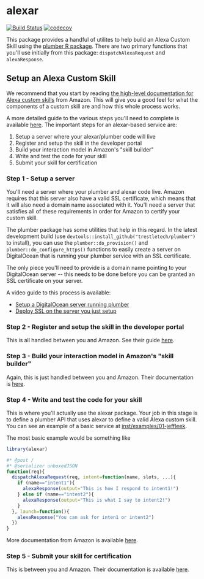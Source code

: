 # alexar

[![Build Status](https://travis-ci.org/trestletech/alexar.svg?branch=master)](https://travis-ci.org/trestletech/alexar)
[![codecov](https://codecov.io/gh/trestletech/alexar/branch/master/graph/badge.svg)](https://codecov.io/gh/trestletech/alexar)

This package provides a handful of utilites to help build an Alexa Custom Skill using the [plumber R package](http://plumber.trestletech.com). There are two primary functions that you'll use initially from this package: `dispatchAlexaRequest` and `alexaResponse`.

## Setup an Alexa Custom Skill

We recommend that you start by reading [the high-level documentation for Alexa custom skills](https://developer.amazon.com/public/solutions/alexa/alexa-skills-kit/overviews/understanding-custom-skills) from Amazon. This will give you a good feel for what the components of a custom skill are and how this whole process works.

A more detailed guide to the various steps you'll need to complete is available [here](https://developer.amazon.com/public/solutions/alexa/alexa-skills-kit/overviews/steps-to-build-a-custom-skill). The important steps for an alexar-based service are:

1. Setup a server where your alexar/plumber code will live
2. Register and setup the skill in the developer portal
3. Build your interaction model in Amazon's "skill builder"
4. Write and test the code for your skill
5. Submit your skill for certification

### Step 1 - Setup a server

You'll need a server where your plumber and alexar code live. Amazon requires that this server also have a valid SSL certificate, which means that it will also need a domain name associated with it. You'll need a server that satisfies all of these requirements in order for Amazon to certify your custom skill.

The plumber package has some utilities that help in this regard. In the latest development build (use `devtools::install_github("trestletech/plumber")` to install), you can use the `plumber::do_provision()` and `plumber::do_configure_https()` functions to easily create a server on DigitalOcean that is running your plumber service with an SSL certificate. 

The only piece you'll need to provide is a domain name pointing to your DigitalOcean server -- this needs to be done before you can be granted an SSL certificate on your server.

A video guide to this process is available:
 
 - [Setup a DigitalOcean server running plumber](https://www.youtube.com/watch?v=OiREOPog3Cs)
 - [Deploy SSL on the server you just setup](https://www.youtube.com/watch?v=EpgdrRTBZwg)

### Step 2 - Register and setup the skill in the developer portal

This is all handled between you and Amazon. See their guide [here](https://developer.amazon.com/public/solutions/alexa/alexa-skills-kit/overviews/steps-to-build-a-custom-skill#step-2-set-up-the-skill-in-the-developer-portal).

### Step 3 - Build your interaction model in Amazon's "skill builder"

Again, this is just handled between you and Amazon. Their documentation is [here](https://developer.amazon.com/public/solutions/alexa/alexa-skills-kit/overviews/steps-to-build-a-custom-skill#step-3-use-the-voice-design-to-build-your-interaction-model).

### Step 4 - Write and test the code for your skill

This is where you'll actually use the alexar package. Your job in this stage is to define a plumber API that uses alexar to define a valid Alexa custom skill. You can see an example of a basic service at [inst/examples/01-jeffleek](https://github.com/trestletech/alexar/blob/master/inst/examples/01-jeffleek/jeffleek.R).

The most basic example would be something like

```r
library(alexar)

#* @post /
#* @serializer unboxedJSON
function(req){
  dispatchAlexaRequest(req, intent=function(name, slots, ...){
    if (name=="intent1"){
      alexaResponse(output="This is how I respond to intent1!")
    } else if (name=="intent2"){
      alexaResponse(output="This is what I say to intent2!")
    }
  }, launch=function(){
    alexaResponse("You can ask for inten1 or intent2")
  })
}
```

More documentation from Amazon is available [here](https://developer.amazon.com/public/solutions/alexa/alexa-skills-kit/overviews/steps-to-build-a-custom-skill#step-4-write-and-test-the-code-for-your-skill). 

### Step 5 - Submit your skill for certification

This is between you and Amazon. Their documentation is available [here](https://developer.amazon.com/public/solutions/alexa/alexa-skills-kit/overviews/steps-to-build-a-custom-skill#step-6-submit-your-skill-for-certification).


